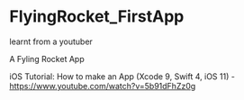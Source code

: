 # FlyingRocket_FirstApp
learnt from a youtuber

A Fyling Rocket App

iOS Tutorial: How to make an App (Xcode 9, Swift 4, iOS 11)
 -https://www.youtube.com/watch?v=5b91dFhZz0g
